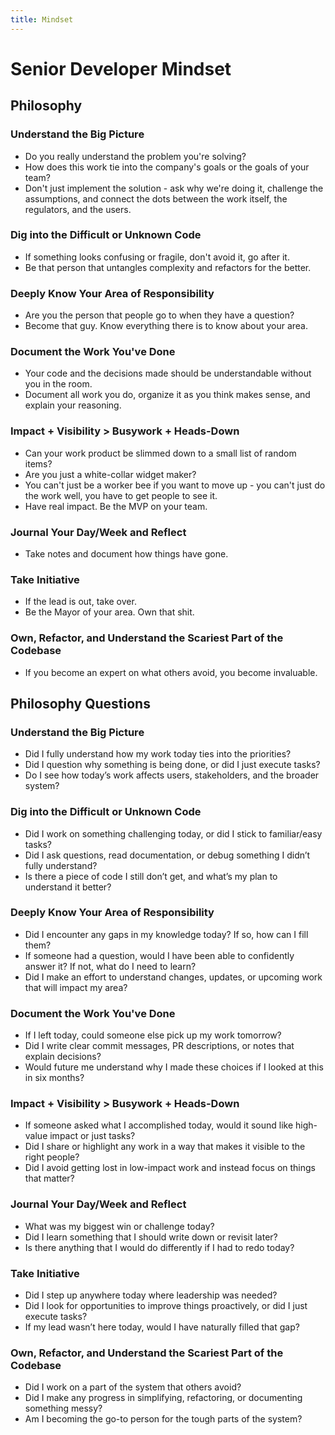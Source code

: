```yaml
---
title: Mindset
---
```

# Senior Developer Mindset

## Philosophy

### Understand the Big Picture
- Do you really understand the problem you're solving?
- How does this work tie into the company's goals or the goals of your team?
- Don't just implement the solution - ask why we're doing it, challenge the assumptions, and connect the dots between the work itself, the regulators, and the users.

### Dig into the Difficult or Unknown Code
- If something looks confusing or fragile, don't avoid it, go after it.
- Be that person that untangles complexity and refactors for the better.

### Deeply Know Your Area of Responsibility
- Are you the person that people go to when they have a question?
- Become that guy. Know everything there is to know about your area.

### Document the Work You've Done
- Your code and the decisions made should be understandable without you in the room.
- Document all work you do, organize it as you think makes sense, and explain your reasoning.

### Impact + Visibility > Busywork + Heads-Down
- Can your work product be slimmed down to a small list of random items?
- Are you just a white-collar widget maker?
- You can't just be a worker bee if you want to move up - you can't just do the work well, you have to get people to see it.
- Have real impact. Be the MVP on your team.

### Journal Your Day/Week and Reflect
- Take notes and document how things have gone.

### Take Initiative
- If the lead is out, take over.
- Be the Mayor of your area. Own that shit.

### Own, Refactor, and Understand the Scariest Part of the Codebase
- If you become an expert on what others avoid, you become invaluable.

## Philosophy Questions

### Understand the Big Picture
- Did I fully understand how my work today ties into the priorities?
- Did I question why something is being done, or did I just execute tasks?
- Do I see how today’s work affects users, stakeholders, and the broader system?

### Dig into the Difficult or Unknown Code
- Did I work on something challenging today, or did I stick to familiar/easy tasks?
- Did I ask questions, read documentation, or debug something I didn’t fully understand?
- Is there a piece of code I still don’t get, and what’s my plan to understand it better?

### Deeply Know Your Area of Responsibility
- Did I encounter any gaps in my knowledge today? If so, how can I fill them?
- If someone had a question, would I have been able to confidently answer it? If not, what do I need to learn?
- Did I make an effort to understand changes, updates, or upcoming work that will impact my area?

### Document the Work You've Done
- If I left today, could someone else pick up my work tomorrow?
- Did I write clear commit messages, PR descriptions, or notes that explain decisions?
- Would future me understand why I made these choices if I looked at this in six months?

### Impact + Visibility > Busywork + Heads-Down
- If someone asked what I accomplished today, would it sound like high-value impact or just tasks?
- Did I share or highlight any work in a way that makes it visible to the right people?
- Did I avoid getting lost in low-impact work and instead focus on things that matter?

### Journal Your Day/Week and Reflect
- What was my biggest win or challenge today?
- Did I learn something that I should write down or revisit later?
- Is there anything that I would do differently if I had to redo today?

### Take Initiative
- Did I step up anywhere today where leadership was needed?
- Did I look for opportunities to improve things proactively, or did I just execute tasks?
- If my lead wasn’t here today, would I have naturally filled that gap?

### Own, Refactor, and Understand the Scariest Part of the Codebase
- Did I work on a part of the system that others avoid?
- Did I make any progress in simplifying, refactoring, or documenting something messy?
- Am I becoming the go-to person for the tough parts of the system?
